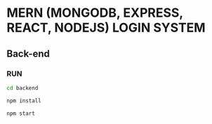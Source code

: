 # MERN (MONGODB, EXPRESS, REACT, NODEJS) LOGIN SYSTEM

## Back-end

### RUN
```bash
cd backend

npm install

npm start
```

